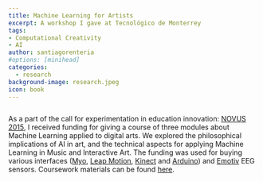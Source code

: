 ```yaml
---
title: Machine Learning for Artists
excerpt: A workshop I gave at Tecnológico de Monterrey
tags:
- Computational Creativity
- AI
author: santiagorenteria
#options: [minihead]
categories:
  - research
background-image: research.jpeg
icon: book
---
```



<div class="12u"><span class="image fit"><img src="{{ site.baseurl }}/images/ml_artists/cursotec.png" alt="" /></span></div>

As a part of the call for experimentation in education innovation: <a href="http://sitios.itesm.mx/novus/2015/convocatoria.html">NOVUS 2015</a>, I received funding for giving a course of three modules about Machine Learning applied to digital arts. We explored the philosophical implications of AI in art, and the technical aspects for applying Machine Learning in Music and Interactive Art. The funding was used for buying various interfaces (<a href="https://mashable.com/2015/05/24/myo-review/#gKp4E.ASo5qL">Myo</a>, <a href="https://www.ultraleap.com/">Leap Motion</a>, <a href="https://www.xbox.com/es-MX/xbox-one/accessories/kinect-for-xbox-one">Kinect</a> and <a href="https://www.arduino.cc/">Arduino</a>) and <a href="https://www.emotiv.com/">Emotiv</a> EEG sensors. Coursework materials can be found <a href="http://cursomlsrenteria.blogspot.com/2016/03/presentaciones-del-curso.html">here</a>.


<div class="box alt">
  <div class="row uniform 50%">
    <div class="2u"><span class="image fit"></span></div>
    <div class="8u"><span class="image fit"><img src="{{ site.baseurl }}/images/ml_artists/posterTaller.png" alt="" /></span></div>
    <div class="2u"><span class="image fit"></span></div>
  </div>
</div>
